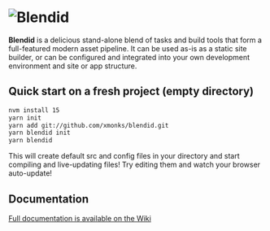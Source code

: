 # ![Blendid](https://raw.githubusercontent.com/topmonks/blendid/master/blendid-logo.png)

**Blendid** is a delicious stand-alone blend of tasks and build tools that form a full-featured modern asset pipeline. It can be used as-is as a static site builder, or can be configured and integrated into your own development environment and site or app structure.

## Quick start on a fresh project (empty directory)
```bash
nvm install 15
yarn init
yarn add git://github.com/xmonks/blendid.git
yarn blendid init
yarn blendid
```

This will create default src and config files in your directory and start compiling and live-updating files! Try editing them and watch your browser auto-update!

## Documentation

[Full documentation is available on the Wiki](https://github.com/topmonks/blendid/wiki)


